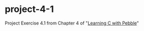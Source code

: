 # project-4-1
Project Exercise 4.1 from Chapter 4 of "[Learning C with Pebble](http://pbl.io/cbook)"
